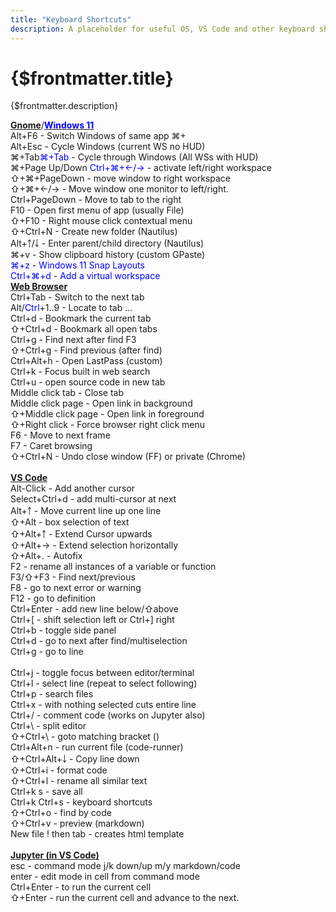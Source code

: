 ```yaml
---
title: "Keyboard Shortcuts"
description: A placeholder for useful OS, VS Code and other keyboard shortcuts
---
```


<script>
        import { Chip } from '@svelteness/kit-docs';
</script>
# {$frontmatter.title}

{$frontmatter.description}

<div class="grid-container">
<div style="">
<div class="l-font-size">
  <a href="https://help.gnome.org/users/gnome-help/stable/shell-keyboard-shortcuts.html.en"><b>Gnome</b></a>/<a href="https://www.customguide.com/cheat-sheet/windows-11-quick-reference.pdf"><span style="color:Blue;font-weight: bold;">Windows 11</span></a>
</div>
<Chip>Alt+F6</Chip> - Switch Windows of same app <Chip>⌘+</Chip><br>
<Chip>Alt+Esc</Chip> - Cycle Windows (current WS no HUD)<br>
<Chip>⌘+Tab</Chip><Chip><span style="color:Blue;">⌘+Tab</span></Chip> - Cycle through Windows (All WSs with HUD)<br>
<Chip>⌘+Page Up/Down</Chip> <Chip><span style="color:Blue;">Ctrl+⌘+←/→</span></Chip> - activate left/right workspace &nbsp;<br>
<Chip>⇧+⌘+PageDown</Chip> - move window to right workspace<br>
<Chip>⇧+⌘+←/→</Chip> - Move window one monitor to left/right.<br>
<Chip>Ctrl+PageDown</Chip> - Move to tab to the right<br>
<Chip>F10</Chip> - Open first menu of app (usually File)<br>
<Chip>⇧+F10</Chip> - Right mouse click contextual menu<br>
<Chip>⇧+Ctrl+N</Chip> - Create new folder (Nautilus)<br>
<Chip>Alt+￪/￬</Chip> - Enter parent/child directory (Nautilus)<br>
<Chip>⌘+v</Chip> - Show clipboard history (custom GPaste)<br>
<Chip><span style="color:Blue;">⌘+z</span></Chip> - <span style="color:Blue;">Windows 11 Snap Layouts</span><br>
<Chip><span style="color:Blue;">Ctrl+⌘+d</span></Chip> - <span style="color:Blue;">Add a virtual workspace</span><br>
</div>
<div style="">
<div class="l-font-size">
   <a href="https://www.minitool.com/news/keyboard-shortcuts-for-all-web-browsers.html" style="font-weight: bold;">Web Browser</a>
</div>
<Chip>Ctrl+Tab</Chip> - Switch to the next tab<br>
<Chip>Alt/<span style="color:Blue;">Ctrl</span>+1..9</Chip> - Locate to tab ...<br>
<Chip>Ctrl+d</Chip> - Bookmark the current tab<br>
<Chip>⇧+Ctrl+d</Chip> - Bookmark all open tabs<br>
<Chip>Ctrl+g</Chip> - Find next after find <Chip>F3</Chip><br>
<Chip>⇧+Ctrl+g</Chip> - Find previous (after find)<br>
<Chip>Ctrl+Alt+h</Chip> - Open LastPass (custom)<br>
<Chip>Ctrl+k</Chip> - Focus built in web search<br>
<Chip>Ctrl+u</Chip> - open source code in new tab<br>
<Chip>Middle click tab</Chip> - Close tab<br>
<Chip>Middle click page</Chip> - Open link in background<br>
<Chip>⇧+Middle click page</Chip> - Open link in foreground<br>
<Chip>⇧+Right click</Chip> - Force browser right click menu<br>
<Chip>F6</Chip> - Move to next frame<br>
<Chip>F7</Chip> - Caret browsing<br>
<Chip>⇧+Ctrl+N</Chip> - Undo close window (FF) or private (Chrome)<br>
</div>
</div>
<br>  

<div class="grid-container">
<div style="">
<div class="l-font-size">
   <a href="https://code.visualstudio.com/shortcuts/keyboard-shortcuts-linux.pdf" style="font-weight:bold;">VS Code</a>
</div>
<Chip>Alt-Click</Chip> - Add another cursor<br>
<Chip>Select+Ctrl+d</Chip> - add multi-cursor at next<br>
<Chip>Alt+￪</Chip> - Move current line up one line<br>
<Chip>⇧+Alt</Chip> - box selection of text<br>
<Chip>⇧+Alt+￪</Chip> - Extend Cursor upwards<br>
<Chip>⇧+Alt+→</Chip> - Extend selection horizontally<br>
<Chip>⇧+Alt+.</Chip> - Autofix<br>
<Chip>F2</Chip> - rename all instances of a variable or function<br>
<Chip>F3/⇧+F3</Chip> - Find next/previous<br>
<Chip>F8</Chip> - go to next error or warning<br>
<Chip>F12</Chip> - go to definition<br>
<Chip>Ctrl+Enter</Chip> - add new line below/⇧above<br>
<Chip>Ctrl+[</Chip> - shift selection left or Ctrl+] right<br>
<Chip>Ctrl+b</Chip> - toggle side panel<br>
<Chip>Ctrl+d</Chip> - go to next after find/multiselection<br>
<Chip>Ctrl+g</Chip> - go to line<br>
</div>
<div style="">
<div class="l-font-size">
  &nbsp;
</div>
<Chip>Ctrl+j</Chip> - toggle focus between editor/terminal<br>
<Chip>Ctrl+l</Chip> - select line (repeat to select following)<br>
<Chip>Ctrl+p</Chip> - search files<br>
<Chip>Ctrl+x</Chip> - with nothing selected cuts entire line<br>
<Chip>Ctrl+/</Chip> - comment code (works on Jupyter also)<br>
<Chip>Ctrl+\</Chip> - split editor<br>
<Chip>⇧+Ctrl+\</Chip> - goto matching bracket ()<br>
<Chip>Ctrl+Alt+n</Chip> - run current file (code-runner)<br>
<Chip>⇧+Ctrl+Alt+￬</Chip> - Copy line down<br>
<Chip>⇧+Ctrl+i</Chip> - format code<br>
<Chip>⇧+Ctrl+l</Chip> - rename all similar text<br>
<Chip>Ctrl+k s</Chip> - save all<br>
<Chip>Ctrl+k Ctrl+s</Chip> - keyboard shortcuts<br>
<Chip>⇧+Ctrl+o</Chip> - find by code<br>
<Chip>⇧+Ctrl+v</Chip> - preview (markdown)<br>
<Chip>New file ! then tab</Chip> - creates html template<br>     
</div>
</div>
<br>

<div class="grid-container">
<div style="">
<div class="l-font-size">
   <a href="https://code.visualstudio.com/docs/python/jupyter-support-py#_additional-commands-and-keyboard-shortcuts" style="font-weight:bold;">Jupyter (in VS Code)</a>
</div>
<Chip>esc</Chip> - command mode j/k down/up  m/y markdown/code<br>
<Chip>enter</Chip> - edit mode in cell from command mode<br>
<Chip>Ctrl+Enter</Chip> - to run the current cell<br>
<Chip>⇧+Enter</Chip> - run the current cell and advance to the next.<br>
</div>
</div>






